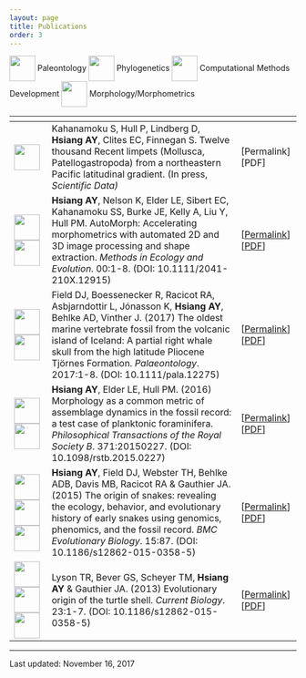 ```yaml
---
layout: page
title: Publications
order: 3
---
```

<pm>
<img src="http://allisonhsiang.com/logos/paleontology-icon.png" height="45" style="vertical-align:middle;"> Paleontology
<img src="http://allisonhsiang.com/logos/phylogenetics-icon.png" height="45" style="vertical-align:middle;"> Phylogenetics
<img src="http://allisonhsiang.com/logos/computational-icon.png" height="45" style="vertical-align:middle;"> Computational Methods Development
<img src="http://allisonhsiang.com/logos/morphology-icon.png" height="45" style="vertical-align:middle;"> Morphology/Morphometrics
</pm>

<table class="alternating">
  <thead>
      <th class="row-icon"></th>
      <th class="row-pub"></th>
      <th class="row-links"></th>
  </thead>
  <tbody>
      <tr>
        <td><img src="http://allisonhsiang.com/logos/morphology-icon.png" height="45"></td>
        <td>Kahanamoku S, Hull P, Lindberg D, <strong>Hsiang AY</strong>, Clites EC, Finnegan S. Twelve thousand Recent limpets (Mollusca, Patellogastropoda) from a northeastern Pacific latitudinal gradient. (In press, <em>Scientific Data<em>)</td>
        <td>[Permalink][PDF]</td>
      </tr>
      <tr>
        <td><img src="http://allisonhsiang.com/logos/computational-icon.png" height="45"><img src="http://allisonhsiang.com/logos/morphology-icon.png" height="45"></td>
        <td><strong>Hsiang AY</strong>, Nelson K, Elder LE, Sibert EC, Kahanamoku SS, Burke JE, Kelly A, Liu Y, Hull PM. AutoMorph: Accelerating morphometrics with automated 2D and 3D image processing and shape extraction. <em>Methods in Ecology and Evolution</em>. 00:1-8. (DOI: 10.1111/2041-210X.12915)</td>
        <td>[<a href="http://onlinelibrary.wiley.com/doi/10.1111/2041-210X.12915/abstract" target="_blank">Permalink</a>][<a href="http://allisonhsiang.com/pdfs/Hsiang-etal-2017_MEE_AutoMorph.pdf" target="_blank">PDF</a>]</td>
      </tr>
      <tr>
        <td><img src="http://allisonhsiang.com/logos/paleontology-icon.png" height="45"><img src="http://allisonhsiang.com/logos/morphology-icon.png" height="45"></td>
        <td>Field DJ, Boessenecker R, Racicot RA, Asbjarndottir L, Jónasson K, <strong>Hsiang AY</strong>, Behlke AD, Vinther J. (2017) The oldest marine vertebrate fossil from the volcanic island of Iceland: A partial right whale skull from the high latitude Pliocene Tjörnes Formation. <em>Palaeontology</em>. 2017:1-8. (DOI: 10.1111/pala.12275)</td>
        <td>[<a href="http://onlinelibrary.wiley.com/doi/10.1111/pala.12275/full" target="_blank">Permalink</a>][<a href="http://allisonhsiang.com/pdfs/Field-etal-2017_Palaeontology_IcelandicWhale.pdf" target="_blank">PDF</a>]</td>
      </tr>
      <tr>
        <td><img src="http://allisonhsiang.com/logos/computational-icon.png" height="45"><img src="http://allisonhsiang.com/logos/morphology-icon.png" height="45"></td>
        <td><strong>Hsiang AY</strong>, Elder LE, Hull PM. (2016) Morphology as a common metric of assemblage dynamics in the fossil record: a test case of planktonic foraminifera. <em>Philosophical Transactions of the Royal Society B</em>. 371:20150227. (DOI: 10.1098/rstb.2015.0227)</td>
        <td>[<a href="http://rstb.royalsocietypublishing.org/content/371/1691/20150227.long" target="_blank">Permalink</a>][<a href="http://allisonhsiang.com/pdfs/Hsiang-etal-2016_PhilTransRoySocB_3DMorphospace.pdf" target="_blank">PDF</a>]</td>
      </tr>
      <tr>
        <td><img src="http://allisonhsiang.com/logos/phylogenetics-icon.png" height="45"><img src="http://allisonhsiang.com/logos/morphology-icon.png" height="45"><img src="http://allisonhsiang.com/logos/paleontology-icon.png" height="45"></td>
        <td><strong>Hsiang AY</strong>, Field DJ, Webster TH, Behlke ADB, Davis MB, Racicot RA & Gauthier JA. (2015) The origin of snakes: revealing the ecology, behavior, and evolutionary history of early snakes using genomics, phenomics, and the fossil record. <em>BMC Evolutionary Biology</em>. 15:87. (DOI: 10.1186/s12862-015-0358-5)</td>
        <td>[<a href="https://bmcevolbiol.biomedcentral.com/articles/10.1186/s12862-015-0358-5" target="_blank">Permalink</a>][<a href="http://allisonhsiang.com/pdfs/Hsiang-etal-2015_BMCEvolBiol_Snakes.pdf" target="_blank">PDF</a>]</td>
      </tr>
      <tr>
        <td><img src="http://allisonhsiang.com/logos/morphology-icon.png" height="45"><img src="http://allisonhsiang.com/logos/paleontology-icon.png" height="45"><img src="http://allisonhsiang.com/logos/phylogenetics-icon.png" height="45"></td>
        <td>Lyson TR, Bever GS, Scheyer TM, <strong>Hsiang AY</strong> & Gauthier JA. (2013) Evolutionary origin of the turtle shell. <em>Current Biology</em>. 23:1-7. (DOI: 10.1186/s12862-015-0358-5)</td>
        <td>[<a href="http://www.cell.com/current-biology/abstract/S0960-9822(13)00566-6" target="_blank">Permalink</a>][<a href="http://allisonhsiang.com/pdfs/Lyson-etal-2013_CurrBiol_OriginTurtleShell.pdf" target="_blank">PDF</a>]</td>
      </tr>
  </tbody>
</table>
<hr>
<pm>Last updated: November 16, 2017</pm>
